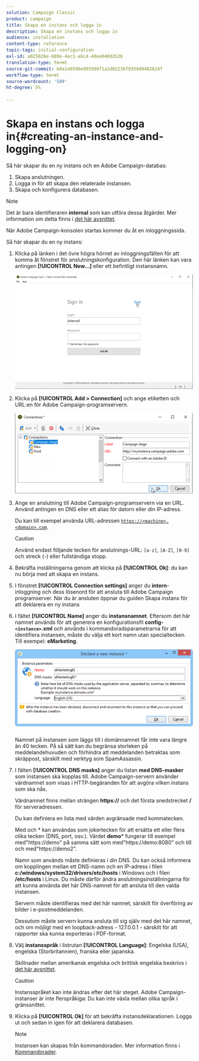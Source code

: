 ```yaml
---
solution: Campaign Classic
product: campaign
title: Skapa en instans och logga in
description: Skapa en instans och logga in
audience: installation
content-type: reference
topic-tags: initial-configuration
exl-id: a025026e-688e-4ec1-abc4-40ee040d2b3b
translation-type: tm+mt
source-git-commit: b0a1e0596e985998f1a1d02236f9359d0482624f
workflow-type: tm+mt
source-wordcount: '589'
ht-degree: 5%

---
```


# Skapa en instans och logga in{#creating-an-instance-and-logging-on}

Så här skapar du en ny instans och en Adobe Campaign-databas:

1. Skapa anslutningen.
1. Logga in för att skapa den relaterade instansen.
1. Skapa och konfigurera databasen.

>[!NOTE]
>
>Det är bara identifieraren **internal** som kan utföra dessa åtgärder. Mer information om detta finns i [det här avsnittet](../../installation/using/configuring-campaign-server.md#internal-identifier).

När Adobe Campaign-konsolen startas kommer du åt en inloggningssida.

Så här skapar du en ny instans:

1. Klicka på länken i det övre högra hörnet av inloggningsfälten för att komma åt fönstret för anslutningskonfiguration. Den här länken kan vara antingen **[!UICONTROL New...]** eller ett befintligt instansnamn.

   ![](assets/s_ncs_install_define_connection_01.png)

1. Klicka på **[!UICONTROL Add > Connection]** och ange etiketten och URL:en för Adobe Campaign-programservern.

   ![](assets/s_ncs_install_define_connection_02.png)

1. Ange en anslutning till Adobe Campaign-programservern via en URL. Använd antingen en DNS eller ett alias för datorn eller din IP-adress.

   Du kan till exempel använda URL-adressen [`https://<machine>.<domain>.com`](https://myserver.adobe.com).

   >[!CAUTION]
   >
   >Använd endast följande tecken för anslutnings-URL: `[a-z]`, `[A-Z]`, `[0-9]` och streck (-) eller fullständiga stopp.

1. Bekräfta inställningarna genom att klicka på **[!UICONTROL Ok]**: du kan nu börja med att skapa en instans.
1. I fönstret **[!UICONTROL Connection settings]** anger du **intern**-inloggning och dess lösenord för att ansluta till Adobe Campaign programserver. När du är ansluten öppnar du guiden Skapa instans för att deklarera en ny instans
1. I fältet **[!UICONTROL Name]** anger du **instansnamnet**. Eftersom det här namnet används för att generera en konfigurationsfil **config-`<instance>`.xml** och används i kommandoradsparametrarna för att identifiera instansen, måste du välja ett kort namn utan specialtecken. Till exempel: **eMarketing**.

   ![](assets/s_ncs_install_create_instance.png)

   Namnet på instansen som läggs till i domännamnet får inte vara längre än 40 tecken. På så sätt kan du begränsa storleken på meddelandehuvuden och förhindra att meddelanden betraktas som skräppost, särskilt med verktyg som SpamAssassin.

1. I fälten **[!UICONTROL DNS masks]** anger du listan **med DNS-masker** som instansen ska kopplas till. Adobe Campaign-servern använder värdnamnet som visas i HTTP-begäranden för att avgöra vilken instans som ska nås.

   Värdnamnet finns mellan strängen **https://** och det första snedstrecket **/** för serveradressen.

   Du kan definiera en lista med värden avgränsade med kommatecken.

   Med och * kan användas som jokertecken för att ersätta ett eller flera olika tecken (DNS, port, osv.). Värdet **demo*** fungerar till exempel med&quot;https://demo&quot; på samma sätt som med&quot;https://demo:8080&quot; och till och med&quot;https://demo2&quot;.

   Namn som används måste definieras i din DNS. Du kan också informera om kopplingen mellan ett DNS-namn och en IP-adress i filen **c:/windows/system32/drivers/etc/hosts** i Windows och i filen **/etc/hosts** i Linux. Du måste därför ändra anslutningsinställningarna för att kunna använda det här DNS-namnet för att ansluta till den valda instansen.

   Servern måste identifieras med det här namnet, särskilt för överföring av bilder i e-postmeddelanden.

   Dessutom måste servern kunna ansluta till sig själv med det här namnet, och om möjligt med en loopback-adress - 127.0.0.1 - särskilt för att rapporter ska kunna exporteras i PDF-format.

1. Välj **instansspråk** i listrutan **[!UICONTROL Language]**: Engelska (USA), engelska (Storbritannien), franska eller japanska.

   Skillnader mellan amerikansk engelska och brittisk engelska beskrivs i [det här avsnittet](../../platform/using/adobe-campaign-workspace.md#date-and-time).

   >[!CAUTION]
   >
   >Instansspråket kan inte ändras efter det här steget. Adobe Campaign-instanser är inte flerspråkiga: Du kan inte växla mellan olika språk i gränssnittet.

1. Klicka på **[!UICONTROL Ok]** för att bekräfta instansdeklarationen. Logga ut och sedan in igen för att deklarera databasen.

   >[!NOTE]
   >
   >Instansen kan skapas från kommandoraden. Mer information finns i [Kommandorader](../../installation/using/command-lines.md).
